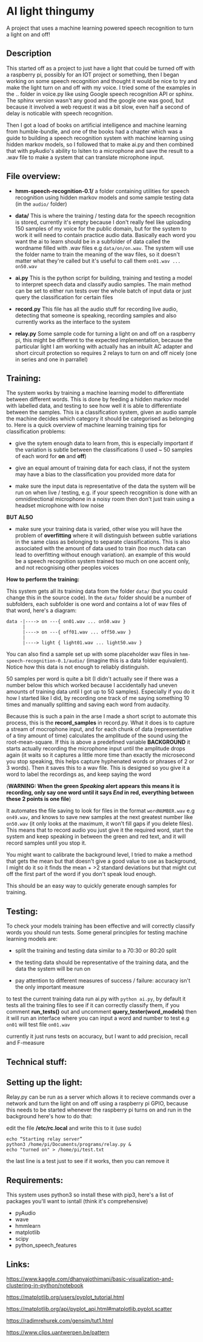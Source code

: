 # AI light thingumy

A project that uses a machine learning powered speech recognition to turn a light on and off!

## Description

This started off as a project to just have a light that could be turned off with a raspberry pi, possibly for an IOT project or something, then I began working on some speech recognition and thought it would be nice to try and make the light turn on and off with my voice. I tried some of the examples in the .. folder in voice.py like using Google speech recognition API or sphinx. The sphinx version wasn't any good and the google one was good, but because it involved a web request it was a bit slow, even half a second of delay is noticable with speech recognition.

Then I got a load of books on artificial intelligence and machine learning from humble-bundle, and one of the books had a chapter which was a guide to building a speech recognition system with machine learning using hidden markov models, so I followed that to make ai.py and then combined that with pyAudio's ability to lsiten to a microphone and save the result to a .wav file to make a system that can translate microphone input.


## File overview:

 - **hmm-speech-recognition-0.1/** a folder containing utilities for speech recognition using hidden markov models and some sample testing data (in the `audio/` folder)

 - **data/** This is where the training / testing data for the speech recognition is stored, currently it's empty because I don't really feel like uploading 150 samples of my voice for the public domain, but for the system to work it will need to contain practice audio data. Basically each word you want the ai to learn should be in a subfolder of data called the wordname filled with .wav files e.g `data/on/on.wav`. The system will use the folder name to train the meaning of the wav files, so it doesn't matter what they're called but it's useful to call them `on01.wav ... on50.wav`

 - **ai.py** This is the python script for building, training and testing a model to interpret speech data and classify audio samples. The main method can be set to either run tests over the whole batch of input data or just query the classification for certain files

 - **record.py** This file has all the audio stuff for recording live audio, detecting that someone is speaking, recording samples and also currently works as the interface to the system

 - **relay.py** Some sample code for turning a light on and off on a raspberry pi, this might be different to the expected implementation, because the particular light I am working with actually has an inbuilt AC adapter and short circuit protection so requires 2 relays to turn on and off nicely (one in series and one in parrallel) 


## Training:

The system works by training a machine learning model to differentiate between different words. This is done by feeding a hidden markov model with labelled data, and testing to see how well it is able to differentiate between the samples. This is a classification system, given an audio sample the machine decides which category it should be categorised as belonging to. Here is a quick overview of machine learning training tips for classification problems:

 - give the sytem enough data to learn from, this is especially important if the variation is subtle between the classifications (I used ~ 50 samples of each word for **on** and **off**)

 - give an equal amount of training data for each class, if not the system may have a bias to the classification you provided more data for

 - make sure the input data is representative of the data the system will be run on when live / testing, e.g. if your speech recognition is done with an omnidirectional microphone in a noisy room then don't just train using a headset microphone with low noise

 **BUT ALSO**

 - make sure your training data is varied, other wise you will have the problem of **overfitting** where it will distinguish between subtle variations in the same class as belonging to separate classifications. This is also associated with the amount of data used to train (too much data can lead to overfitting without enough variation). an example of this would be a speech recognition system trained too much on one accent only, and not recognising other peoples voices


**How to perform the training:**

This system gets all its training data from the folder `data/` (but you could change this in the source code). In the `data/` folder should be a number of subfolders, each subfolder is one word and contains a lot of wav files of that word, here's a diagram:

```
data -|----> on ---{ on01.wav ... on50.wav }
      |
      |----> on ---{ off01.wav ... off50.wav }
      |
      |----> light { light01.wav ... light50.wav }
```

You can also find a sample set up with some placeholder wav files in `hmm-speech-recognition-0.1/audio/` (imagine this is a data folder equivalent). Notice how this data is not enough to reliably distinguish.

50 samples per word is quite a bit (I didn't actually see if there was a number below this which worked because I accidentally had uneven amounts of training data until I got up to 50 samples). Especially if you do it how I started like I did, by recording one track of me saying something 10 times and manually splitting and saving each word from audacity.

Because this is such a pain in the arse I made a short script to automate this process, this is the **record_samples** in record.py. What it does is to capture a stream of mocrophone input, and for each chunk of data (representative of a tiny amount of time) calculates the amplitude of the sound using the root-mean-square. If this is above a predefined variable **BACKGROUND** it starts actually recording the microphone input until the amplitude drops again (it waits so it captures a little more time than exactly the microsecond you stop speaking, this helps capture hyphenated words or phrases of 2 or 3 words). Then it saves this to a wav file. This is designed so you give it a word to label the recordings as, and keep saying the word 

(**WARNING: When the green *Speaking* alert appears this means it is recording, only say one word until it says *End* in red, everything between these 2 points is one file**)

It automates the file saving to look for files in the format `wordNUMBER.wav` e.g `on49.wav`, and knows to save new samples at the next greatest number like `on50.wav` (it only looks at the maximum, it won't fill gaps if you delete files). This means that to record audio you just give it the required word, start the system and keep speaking in between the green and red text, and it will record samples until you stop it.

You might want to calibrate the background level, I tried to make a method that gets the mean but that doesn't give a good value to use as background, I might do it so it finds the mean + >2 standard deviations but that might cut off the first part of the word if you don't speak loud enough.

This should be an easy way to quickly generate enough samples for training.

## Testing:

To check your models training has been effective and will correctly classify words you should run tests. Some general principles for testing machine learning models are:

 - split the training and testing data similar to a 70:30 or 80:20 split

 - the testing data should be representative of the training data, and the data the system will be run on

 - pay attention to different measures of success / failure: accuracy isn't the only important measure

to test the current training data run ai.py with `python ai.py`, by default it tests all the training files to see if it can correctly classify them, if you comment **run_tests()** out and uncomment **query_tester(word_models)** then it will run an interface where you can input a word and number to test e.g `on01` will test file `on01.wav`

currently it just runs tests on accuracy, but I want to add precision, recall and F-measure 

## Technical stuff:

## Setting up the light:

Relay.py can be run as a server which allows it to recieve commands over a network and turn the light on and off using a raspberry pi GPIO, because this needs to be started whenever the raspberry pi turns on and run in the background here's how to do that:

edit the file **/etc/rc.local** and write this to it (use sudo)

	echo “Starting relay server”
	python3 /home/pi/Documents/programs/relay.py &
	echo "turned on" > /home/pi/test.txt

the last line is a test just to see if it works, then you can remove it

## Requirements:
This system uses python3 so install these with pip3, here's a list of packages you'll want to isntall (think it's comprehensive)

- pyAudio
- wave
- hmmlearn
- matplotlib
- scipy
- python_speech_features

## Links:

https://www.kaggle.com/dhanyajothimani/basic-visualization-and-clustering-in-python/notebook

https://matplotlib.org/users/pyplot_tutorial.html

https://matplotlib.org/api/pyplot_api.html#matplotlib.pyplot.scatter

https://radimrehurek.com/gensim/tut1.html

https://www.clips.uantwerpen.be/pattern

